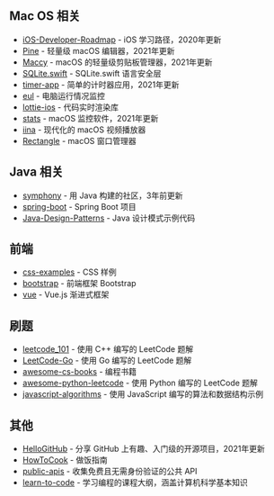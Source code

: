 ## Mac OS 相关

- [iOS-Developer-Roadmap](https://github.com/walihome/iOS-Developer-Roadmap) - iOS 学习路径，2020年更新
- [Pine](https://github.com/walihome/Pine) - 轻量级 macOS 编辑器，2021年更新
- [Maccy](https://github.com/walihome/Maccy) - macOS 的轻量级剪贴板管理器，2021年更新
- [SQLite.swift](https://github.com/walihome/SQLite.swift) - SQLite.swift 语言安全层
- [timer-app](https://github.com/walihome/timer-app) - 简单的计时器应用，2021年更新
- [eul](https://github.com/walihome/eul) - 电脑运行情况监控
- [lottie-ios](https://github.com/walihome/lottie-ios) - 代码实时渲染库
- [stats](https://github.com/walihome/stats) - macOS 监控软件，2021年更新
- [iina](https://github.com/iina/iina) - 现代化的 macOS 视频播放器
- [Rectangle](https://github.com/rxhanson/Rectangle) - macOS 窗口管理器

## Java 相关

- [symphony](https://github.com/walihome/symphony) - 用 Java 构建的社区，3年前更新
- [spring-boot](https://github.com/spring-projects/spring-boot) - Spring Boot 项目
- [Java-Design-Patterns](https://github.com/iluwatar/java-design-patterns) - Java 设计模式示例代码

## 前端

- [css-examples](https://github.com/walihome/css-examples) - CSS 样例
- [bootstrap](https://github.com/twbs/bootstrap) - 前端框架 Bootstrap
- [vue](https://github.com/vuejs/vue) - Vue.js 渐进式框架

## 刷题

- [leetcode_101](https://github.com/walihome/leetcode_101) - 使用 C++ 编写的 LeetCode 题解
- [LeetCode-Go](https://github.com/walihome/LeetCode-Go) - 使用 Go 编写的 LeetCode 题解
- [awesome-cs-books](https://github.com/walihome/awesome-cs-books) - 编程书籍
- [awesome-python-leetcode](https://github.com/vJechsmayr/PythonAlgorithms) - 使用 Python 编写的 LeetCode 题解
- [javascript-algorithms](https://github.com/trekhleb/javascript-algorithms) - 使用 JavaScript 编写的算法和数据结构示例

## 其他

- [HelloGitHub](https://github.com/walihome/HelloGitHub) - 分享 GitHub 上有趣、入门级的开源项目，2021年更新
- [HowToCook](https://github.com/walihome/HowToCook) - 做饭指南
- [public-apis](https://github.com/public-apis/public-apis) - 收集免费且无需身份验证的公共 API
- [learn-to-code](https://github.com/Michael0x2a/curriculum-outline) - 学习编程的课程大纲，涵盖计算机科学基本知识
